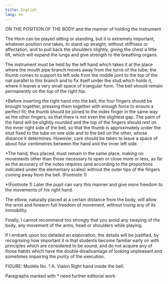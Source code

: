 ```yaml
---
title: English
lang: en
---
```


ON THE POSITION OF THE BODY
and the manner of holding the instrument


The Horn can be played sitting or standing, but it is extremely important, whatever position one takes, to stand up straight, without stiffness or affectation, and to pull back the shoulders slightly, giving the chest a little lift, which will expand the lungs and give strength to the breathing organs.

The instrument must be held by the left hand which takes it at the place where the mouth pipe branch moves away from the turns of the tube; the thumb comes to support its left side from the middle joint to the top of the nail parallel to this branch and to fix itself under the stud which holds it, where it leaves a very small space of triangular form. The bell should remain permanently on the top of the right hip.

*Before inserting the right hand into the bell, the four fingers should be brought together, pressing them together with enough force to ensure a perfect fit; the thumb should be joined to the index finger in the same way as the other fingers, so that there is not even the slightest gap. The palm of the hand will be slightly rounded and the top of the fingers should rest on the inner right side of the bell, so that the thumb is approximately under the stud fixed to the tube on one side and to the bell on the other, whose distance it determines. However, care should be taken to leave a space of about four centimetres between the hand and the inner left side.

*The hand, thus placed, must remain in the same place, making no movements other than those necessary to open or close more or less, as far as the accuracy of the notes requires (and according to the proportions indicated under the elementary scales) without the outer tips of the fingers coming away from the bell. (Footnote 1)

*(Footnote 1) Later the pupil can vary this manner and give more freedom to the movements of his right hand.

The elbow, naturally placed at a certain distance from the body, will allow the wrist and forearm full freedom of movement, without losing any of its immobility.

Finally, I cannot recommend too strongly that you avoid any swaying of the body, any movement of the arms, head or shoulders while playing.

If I embark upon too detailed an elaboration, the details will be justified, by recognising how important it is that students become familiar early on with principles which are considered to be sound, and do not acquire any of those habits which have the double disadvantage of looking unpleasant and sometimes impairing the purity of the execution.

FIGURE:
Modéle No. 1
A. Vialon
Right hand inside the bell.

Paragraphs marked with * need further editorial work

